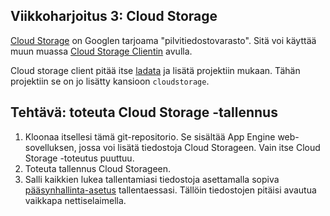 Viikkoharjoitus 3: Cloud Storage
--------------------------------

[Cloud Storage](https://cloud.google.com/storage/) on Googlen tarjoama "pilvitiedostovarasto".
Sitä voi käyttää muun muassa [Cloud Storage Clientin](https://cloud.google.com/appengine/docs/python/googlecloudstorageclient/) avulla.

Cloud storage client pitää itse [ladata](https://cloud.google.com/appengine/docs/python/googlecloudstorageclient/download) ja lisätä projektiin mukaan. Tähän projektiin se on jo lisätty kansioon `cloudstorage`.

## Tehtävä: toteuta Cloud Storage -tallennus
1. Kloonaa itsellesi tämä git-repositorio. Se sisältää App Engine web-sovelluksen, jossa voi lisätä tiedostoja Cloud Storageen. Vain itse Cloud Storage -toteutus puuttuu.
2. Toteuta tallennus Cloud Storageen.
3. Salli kaikkien lukea tallentamiasi tiedostoja asettamalla sopiva [pääsynhallinta-asetus](https://cloud.google.com/storage/docs/accesscontrol) tallentaessasi. Tällöin tiedostojen pitäisi avautua vaikkapa nettiselaimella.

